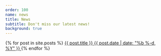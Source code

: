 ```yaml
---
order: 100
name: news
title: News
subtitle: Don't miss our latest news!
background: true
---
```


<div class="row list-group">
    {% for post in site.posts %}
        <a class="list-group-item" href="{{ post.url | prepend: site.baseurl }}">
            {{ post.title }}
            <span class="badge">{{ post.date | date: "%b %-d, %Y" }}</span>
        </a>
    {% endfor %}
</div>
